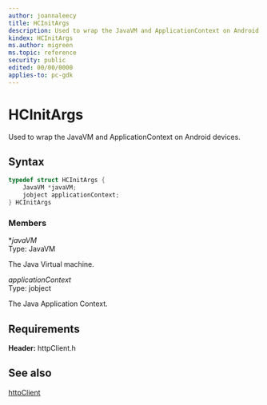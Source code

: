 ```yaml
---
author: joannaleecy
title: HCInitArgs
description: Used to wrap the JavaVM and ApplicationContext on Android devices.
kindex: HCInitArgs
ms.author: migreen
ms.topic: reference
security: public
edited: 00/00/0000
applies-to: pc-gdk
---
```


# HCInitArgs  

Used to wrap the JavaVM and ApplicationContext on Android devices.  

## Syntax  
  
```cpp
typedef struct HCInitArgs {  
    JavaVM *javaVM;  
    jobject applicationContext;  
} HCInitArgs  
```
  
### Members  
  
**javaVM*  
Type: JavaVM  
  
The Java Virtual machine.
  
*applicationContext*  
Type: jobject  
  
The Java Application Context.
  
## Requirements  
  
**Header:** httpClient.h
  
## See also  
[httpClient](../httpclient_members.md)  
  
  